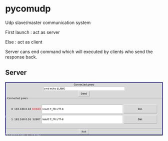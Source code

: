# pycomudp

Udp slave/master communication system

First launch : act as server

Else : act as client

Server cans end command which will executed by clients who send the response back.

## Server
![GitHub Logo](https://raw.githubusercontent.com/masterccc/pycomudp/master/screenshot.png)
